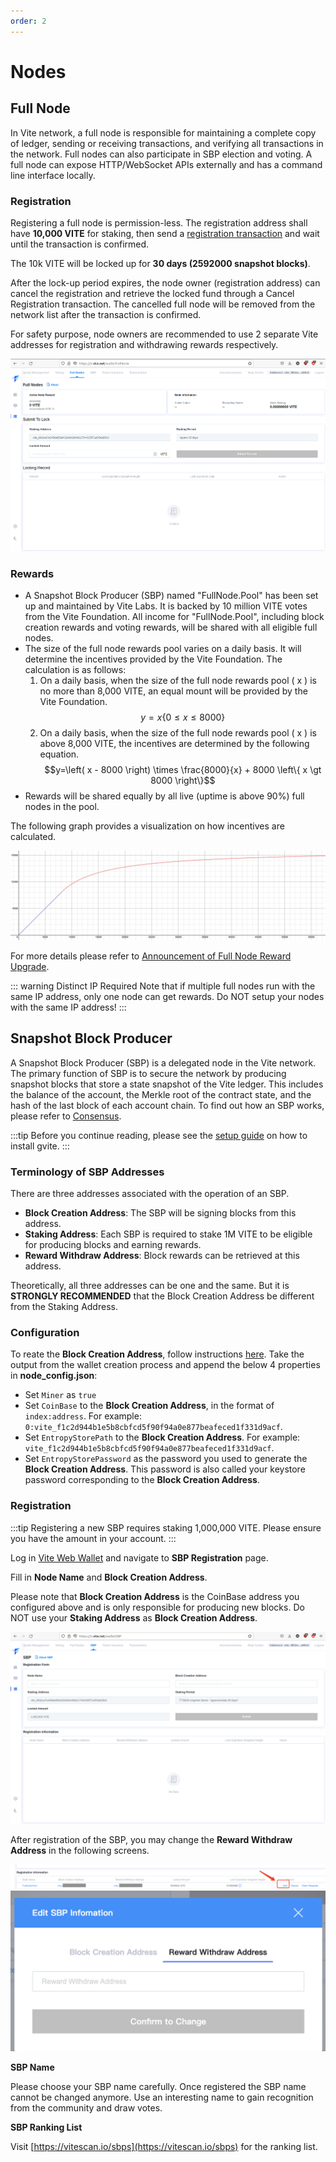 ```yaml
---
order: 2
---
```


# Nodes

## Full Node

In Vite network, a full node is responsible for maintaining a complete copy of ledger, sending or receiving transactions, and verifying all transactions in the network. Full nodes can also participate in SBP election and voting. A full node can expose HTTP/WebSocket APIs externally and has a command line interface locally.

### Registration

Registering a full node is permission-less. The registration address shall have **10,000 VITE** for staking, then send a [registration transaction](https://x.vite.net/walletFullNode) and wait until the transaction is confirmed.

The 10k VITE will be locked up for **30 days (2592000 snapshot blocks)**.

After the lock-up period expires, the node owner (registration address) can cancel the registration and retrieve the locked fund through a Cancel Registration transaction. The cancelled full node will be removed from the network list after the transaction is confirmed. 

For safety purpose, node owners are recommended to use 2 separate Vite addresses for registration and withdrawing rewards respectively.

![](./assets/nodes-01.png)

### Rewards

* A Snapshot Block Producer (SBP) named "FullNode.Pool" has been set up and maintained by Vite Labs. It is backed by 10 million VITE votes from the Vite Foundation. All income for "FullNode.Pool", including block creation rewards and voting rewards, will be shared with all eligible full nodes.
* The size of the full node rewards pool varies on a daily basis. It will determine the incentives provided by the Vite Foundation. The calculation is as follows:
    1. On a daily basis, when the size of the full node rewards pool ( x ) is no more than 8,000 VITE, an equal mount will be provided by the Vite Foundation. 
    $$y=x \left\{ 0 \leq x \leq 8000 \right\}$$
    2. On a daily basis, when the size of the full node rewards pool ( x ) is above 8,000 VITE, the incentives are determined by the following equation.
    $$y=\left( x - 8000 \right) \times \frac{8000}{x} + 8000 \left\{ x \gt 8000 \right\}$$
* Rewards will be shared equally by all live (uptime is above 90%) full nodes in the pool.

The following graph provides a visualization on how incentives are calculated.

![](./assets/nodes-02.png)

For more details please refer to [Announcement of Full Node Reward Upgrade](https://medium.com/vitelabs/vite-incentive-plan-full-node-reward-program-upgrade-c6e96c6405bb).

::: warning Distinct IP Required
Note that if multiple full nodes run with the same IP address, only one node can get rewards. Do NOT setup your nodes with the same IP address! 
:::

## Snapshot Block Producer

A Snapshot Block Producer (SBP) is a delegated node in the Vite network. The primary function of SBP is to secure the network by producing snapshot blocks that store a state snapshot of the Vite ledger. This includes the balance of the account, the Merkle root of the contract state, and the hash of the last block of each account chain. To find out how an SBP works, please refer to [Consensus](../consensus/snapshot-block-producer.md#how-an-sbp-works).

:::tip
Before you continue reading, please see the [setup guide](./setup.md) on how to install gvite.
:::

### Terminology of SBP Addresses

There are three addresses associated with the operation of an SBP.

* **Block Creation Address**: The SBP will be signing blocks from this address.
* **Staking Address**: Each SBP is required to stake 1M VITE to be eligible for producing blocks and earning rewards.
* **Reward Withdraw Address**: Block rewards can be retrieved at this address.

Theoretically, all three addresses can be one and the same. But it is **STRONGLY RECOMMENDED** that the Block Creation Address be different from the Staking Address.

### Configuration

To reate the **Block Creation Address**, follow instructions [here](./rpc-ipc.md#create-wallet). Take the output from the wallet creation process and append the below 4 properties in **node_config.json**:

* Set `Miner` as `true`
* Set `CoinBase` to the **Block Creation Address**, in the format of `index:address`. For example: `0:vite_f1c2d944b1e5b8cbfcd5f90f94a0e877beafeced1f331d9acf`.
* Set `EntropyStorePath` to the **Block Creation Address**. For example: `vite_f1c2d944b1e5b8cbfcd5f90f94a0e877beafeced1f331d9acf`.
* Set `EntropyStorePassword` as the password you used to generate the **Block Creation Address**. This password is also called your keystore password corresponding to the **Block Creation Address**.

### Registration

:::tip
Registering a new SBP requires staking 1,000,000 VITE. Please ensure you have the amount in your account.
:::

Log in [Vite Web Wallet](https://x.vite.net/) and navigate to **SBP Registration** page.

Fill in **Node Name** and **Block Creation Address**. 

Please note that **Block Creation Address** is the CoinBase address you configured above and is only responsible for producing new blocks. Do NOT use your **Staking Address** as **Block Creation Address**.

![](./assets/nodes-03.png)

After registration of the SBP, you may change the **Reward Withdraw Address** in the following screens.

![](./assets/nodes-04.jpg)
![](./assets/nodes-05.jpg)

**SBP Name**

Please choose your SBP name carefully. Once registered the SBP name cannot be changed anymore. Use an interesting name to gain recognition from the community and draw votes.

**SBP Ranking List**

Visit [https://vitescan.io/sbps](https://vitescan.io/sbps) for the ranking list.
